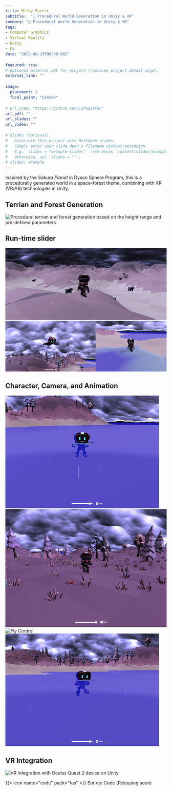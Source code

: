 ```yaml
---
title: Milky Forest
subtitle:  "🌌 Procedural World Generation in Unity & VR"
summary: "🌌 Procedural World Generation in Unity & VR"
tags:
- Computer Graphics
- Virtual Reality
- Unity
- C#
date: "2022-09-29T00:00:00Z"

featured: true
# Optional external URL for project (replaces project detail page).
external_link: ""

image:
  placement: 1
  focal_point: "Center"

# url_code: "https://github.com/LiPGa/IFDP"
url_pdf: ""
url_slides: ""
url_video: ""

# Slides (optional).
#   Associate this project with Markdown slides.
#   Simply enter your slide deck's filename without extension.
#   E.g. `slides = "example-slides"` references `content/slides/example-slides.md`.
#   Otherwise, set `slides = ""`.
# slides: example
---
```


Inspired by the *Sakura Planet* in Dyson Sphere Program, this is a procedurally generated world in a space-forest theme, combining with XR (VR/AR) technologies in Unity. 

## Terrian and Forest Generation
![](scene.gif "Procedural terrian and forest generation based on the height range and pre-defined parameters")

## Run-time slider
![](slider.gif "Run-time slider to control the liveness of the generated scene")
![](weather.png "Weather system integrated to generate clouds and raining effect")

## Character, Camera, and Animation 
![](idle.gif "Third-person Camera and Idle Animation")
![](run.gif "Walking Control")
![](fly.gif "Fly Control")
![](swim.gif "Swimming Control")



## VR Integration

![](vr.gif "VR Integration with Oculus Quest 2 device on Unity")


{{< icon name="code" pack="fas" >}} Source Code (Releasing soon)

